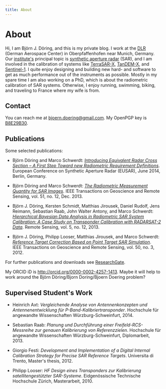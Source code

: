 ```yaml
---
title: About
---
```


About
=====

Hi, I am Björn J. Döring, and this is my private blog. I work at the [DLR](http://www.dlr.de) (German Aerospace Center) in Oberpfaffenhofen near Munich, Germany. Our [institute's](http://www.dlr.de/hr/en) principal topic is [synthetic aperture radar](https://en.wikipedia.org/wiki/Synthetic_aperture_radar) (SAR), and I am involved in the calibration of systems like [TerraSAR-X](http://www.dlr.de/eo/en/desktopdefault.aspx/tabid-5725/9296_read-15979/), [TanDEM-X](http://www.dlr.de/eo/en/desktopdefault.aspx/tabid-5727/10086_read-21046/), and [Sentinel-1](http://www.esa.int/Our_Activities/Observing_the_Earth/Copernicus/Sentinel-1). I quite enjoy designing and building new hard- and software to get as much performance out of the instruments as possible. Mostly in my spare time I am also working on a PhD, which is about the radiometric calibration of SAR systems. Otherwise, I enjoy running, swimming, biking, and traveling to France where my wife is from.



Contact
-------

You can reach me at [bjoern.doering@gmail.com](bjoern.doering@gmail.com). My OpenPGP key is [B8E29B30](assets/files/bjoern-doering-gmail-com-pubkey.asc).


Publications
------------

Some selected publications:

* Björn Döring and Marco Schwerdt: [*Introducing Equivalent Radar Cross Section – A First Step Toward new Radiometric Requirement Definitions*](https://www.researchgate.net/publication/259899549_Introducing_Equivalent_Radar_Cross_Section__A_First_Step_Toward_new_Radiometric_Requirement_Definitions). European Conference on Synthetic Aperture Radar (EUSAR), June 2014, Berlin, Germany.

* Björn Döring and Marco Schwerdt: [*The Radiometric Measurement Quantity for SAR Images*](https://www.researchgate.net/publication/236992377_The_Radiometric_Measurement_Quantity_for_SAR_Images). IEEE Transactions on Geoscience and Remote Sensing, vol. 51, no. 12, Dec. 2013.

* Björn J. Döring, Kersten Schmidt, Matthias Jirousek, Daniel Rudolf, Jens Reimann, Sebastian Raab, John Walter Antony, and Marco Schwerdt: [*Hierarchical Bayesian Data Analysis in Radiometric SAR System Calibration: A Case Study on Transponder Calibration with RADARSAT-2 Data*](https://www.researchgate.net/publication/259082245_Hierarchical_Bayesian_Data_Analysis_in_Radiometric_SAR_System_Calibration_A_Case_Study_on_Transponder_Calibration_with_RADARSAT-2_Data). Remote Sensing, vol. 5, no. 12, 2013.

* Björn J. Döring, Philipp Looser, Matthias Jirousek, and Marco Schwerdt: [*Reference Target Correction Based on Point Target SAR Simulation*](https://www.researchgate.net/publication/225023631_Reference_Target_Correction_Based_on_Point_Target_SAR_Simulation). IEEE Transactions on Geoscience and Remote Sensing, vol. 50, no. 3, 2012.

For  further publications and downloads see [ResearchGate](http://www.researchgate.net/profile/Bjoern_Doering).

My ORCID iD is <http://orcid.org/0000-0002-4257-1413>. Maybe it will help to work around the Björn Döring/Bjorn Doring/Bjoern Doering problem?


Supervised Student's Work
-------------------------

* Heinrich Axt: *Vergleichende Analyse von Antennenkonzepten und Antennenentwicklung für P-Band-Kalibriertransponder*. Hochschule für angewandte Wissenschaften Würzburg-Schweinfurt, 2014.

* Sebastian Raab: *Planung und Durchführung einer Freifeld-RCS-Messreihe zur genauen Kalibrierung von Referenzzielen*. Hochschule für angewandte Wissenschaften Würzburg-Schweinfurt, Diplomarbeit, 2013.

* Giorgio Festi: *Development and Implementation of a Digital Internal Calibration Strategy for Precise SAR Reference Targets*. Universita di Trento, Master's thesis, 2012.

* Philipp Looser: *HF Design eines Transponders zur Kalibrierung satellitengestützter SAR-Systeme*. Eidgenössische Technische Hochschule Zürich, Masterarbeit, 2010.
